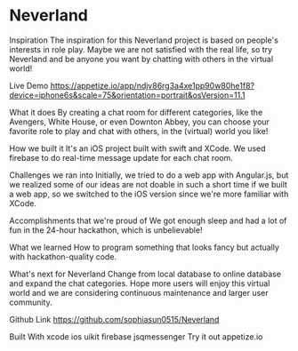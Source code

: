 # Neverland


Inspiration
The inspiration for this Neverland project is based on people's interests in role play. Maybe we are not satisfied with the real life, so try Neverland and be anyone you want by chatting with others in the virtual world!

Live Demo
https://appetize.io/app/ndjv86rg3a4xe1pp90w80he1f8?device=iphone6s&scale=75&orientation=portrait&osVersion=11.1

What it does
By creating a chat room for different categories, like the Avengers, White House, or even Downton Abbey, you can choose your favorite role to play and chat with others, in the (virtual) world you like!

How we built it
It's an iOS project built with swift and XCode. We used firebase to do real-time message update for each chat room.

Challenges we ran into
Initially, we tried to do a web app with Angular.js, but we realized some of our ideas are not doable in such a short time if we built a web app, so we switched to the iOS version since we're more familiar with XCode.

Accomplishments that we're proud of
We got enough sleep and had a lot of fun in the 24-hour hackathon, which is unbelievable!

What we learned
How to program something that looks fancy but actually with hackathon-quality code.

What's next for Neverland
Change from local database to online database and expand the chat categories. Hope more users will enjoy this virtual world and we are considering continuous maintenance and larger user community.

Github Link
https://github.com/sophiasun0515/Neverland

Built With
xcode
ios
uikit
firebase
jsqmessenger
Try it out
 appetize.io
